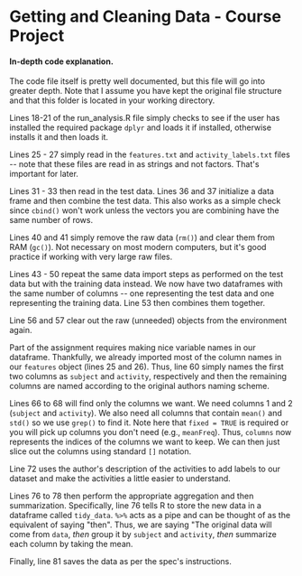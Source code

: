 # Getting and Cleaning Data - Course Project
#### In-depth code explanation.

The code file itself is pretty well documented, but this file will go into greater depth. Note that I assume you have kept the original file structure and that this folder is located in your working directory. 

Lines 18-21 of the run_analysis.R file simply checks to see if the user has installed the required package `dplyr` and loads it if installed, otherwise installs it and then loads it.

Lines 25 - 27 simply read in the `features.txt` and `activity_labels.txt` files -- note that these files are read in as strings and not factors. That's important for later. 

Lines 31 - 33 then read in the test data. Lines 36 and 37 initialize a data frame and then combine the test data. This also works as a simple check since `cbind()` won't work unless the vectors you are combining have the same number of rows.

Lines 40 and 41 simply remove the raw data (`rm()`) and clear them from RAM (`gc()`). Not necessary on most modern computers, but it's good practice if working with very large raw files.

Lines 43 - 50 repeat the same data import steps as performed on the test data but with the training data instead. We now have two dataframes with the same number of columns -- one representing the test data and one representing the training data. Line 53 then combines them together.

Line 56 and 57 clear out the raw (unneeded) objects from the environment again.

Part of the assignment requires making nice variable names in our dataframe. Thankfully, we already imported most of the column names in our `features` object (lines 25 and 26). Thus, line 60 simply names the first two columns as `subject` and `activity`, respectively and then the remaining columns are named according to the original authors naming scheme.

Lines 66 to 68 will find only the columns we want. We need columns 1 and 2 (`subject` and `activity`). We also need all columns that contain `mean()` and `std()` so we use `grep()` to find it. Note here that `fixed = TRUE` is required or you will pick up columns you don't need (e.g., `meanFreq`). Thus, `columns` now represents the indices of the columns we want to keep. We can then just slice out the columns using standard `[]` notation.

Line 72 uses the author's description of the activities to add labels to our dataset and make the activities a little easier to understand.

Lines 76 to 78 then perform the appropriate aggregation and then summarization. Specifically, line 76 tells R to store the new data in a dataframe called `tidy_data`. `%>%` acts as a pipe and can be thought of as the equivalent of saying "then". Thus, we are saying "The original data will come from `data`, *then* group it by `subject` and `activity`, *then* summarize each column by taking the mean.

Finally, line 81 saves the data as per the spec's instructions.

